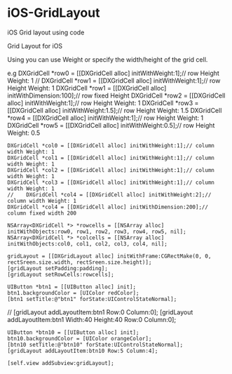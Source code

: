 # iOS-GridLayout
iOS Grid layout using code

Grid Layout for iOS

Using
you can use Weight or specify the width/height of the grid cell.

e.g
    DXGridCell *row0 = [[DXGridCell alloc] initWithWeight:1];// row Height Weight: 1
    //    DXGridCell *row1 = [[DXGridCell alloc] initWithWeight:1];// row Height Weight: 1
    DXGridCell *row1 = [[DXGridCell alloc] initWithDimension:100];// row fixed Height
    DXGridCell *row2 = [[DXGridCell alloc] initWithWeight:1];// row Height Weight: 1
    DXGridCell *row3 = [[DXGridCell alloc] initWithWeight:1.5];// row Height Weight: 1.5
    DXGridCell *row4 = [[DXGridCell alloc] initWithWeight:1];// row Height Weight: 1
    DXGridCell *row5 = [[DXGridCell alloc] initWithWeight:0.5];// row Height Weight: 0.5
    
    DXGridCell *col0 = [[DXGridCell alloc] initWithWeight:1];// column width Weight: 1
    DXGridCell *col1 = [[DXGridCell alloc] initWithWeight:1];// column width Weight: 1
    DXGridCell *col2 = [[DXGridCell alloc] initWithWeight:1];// column width Weight: 1
    DXGridCell *col3 = [[DXGridCell alloc] initWithWeight:1];// column width Weight: 1
    //    DXGridCell *col4 = [[DXGridCell alloc] initWithWeight:2];// column width Weight: 1
    DXGridCell *col4 = [[DXGridCell alloc] initWithDimension:200];// column fixed width 200
    
    NSArray<DXGridCell *> *rowcells = [[NSArray alloc] initWithObjects:row0, row1, row2, row3, row4, row5, nil];
    NSArray<DXGridCell *> *colcells = [[NSArray alloc] initWithObjects:col0, col1, col2, col3, col4, nil];
    
    gridLayout = [[DXGridLayout alloc] initWithFrame:CGRectMake(0, 0, rectSreen.size.width, rectSreen.size.height)];
    [gridLayout setPadding:padding];
    [gridLayout setRowCells:rowcells];
    
    UIButton *btn1 = [[UIButton alloc] init];
    btn1.backgroundColor = [UIColor redColor];
    [btn1 setTitle:@"btn1" forState:UIControlStateNormal];
//    [gridLayout addLayoutItem:btn1 Row:0 Column:0];
    [gridLayout addLayoutItem:btn1 Width:40 Height:40 Row:0 Column:0];
    
    UIButton *btn10 = [[UIButton alloc] init];
    btn10.backgroundColor = [UIColor orangeColor];
    [btn10 setTitle:@"btn10" forState:UIControlStateNormal];
    [gridLayout addLayoutItem:btn10 Row:5 Column:4];
    
    [self.view addSubview:gridLayout];
